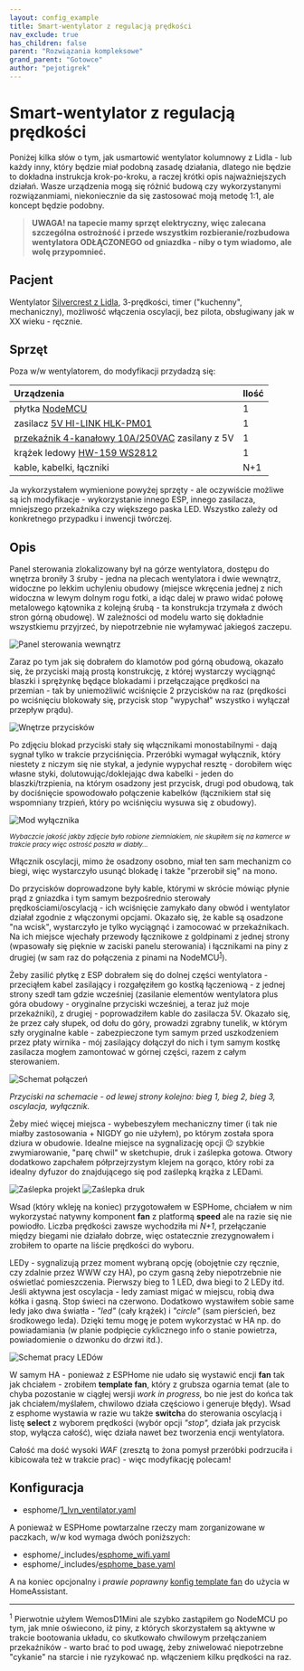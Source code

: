 ```yaml
---
layout: config_example
title: Smart-wentylator z regulacją prędkości
nav_exclude: true
has_children: false
parent: "Rozwiązania kompleksowe"
grand_parent: "Gotowce"
author: "pejotigrek"
---
```

# Smart-wentylator z regulacją prędkości

Poniżej kilka słów o tym, jak usmartowić wentylator kolumnowy z Lidla - lub każdy inny, który będzie miał podobną zasadę działania, dlatego nie będzie to dokładna instrukcja krok-po-kroku, a raczej krótki opis najważniejszych działań. Wasze urządzenia mogą się różnić budową czy wykorzystanymi rozwiązanmiami, niekoniecznie da się zastosować moją metodę 1:1, ale koncept będzie podobny.


> **UWAGA! na tapecie mamy sprzęt elektryczny, więc zalecana szczególna ostrożność i przede wszystkim rozbieranie/rozbudowa wentylatora ODŁĄCZONEGO od gniazdka - niby o tym wiadomo, ale wolę przypomnieć.**


## Pacjent
Wentylator [Silvercrest z Lidla](https://www.lidl.pl/p/silvercrest-wentylator-kolumnowy-3-poziomowy-z-timerem-50-w/p100351400), 3-prędkości, timer ("kuchenny", mechaniczny), możliwość włączenia oscylacji, bez pilota, obsługiwany jak w XX wieku - ręcznie.

## Sprzęt

Poza w/w wentylatorem, do modyfikacji przydadzą się:

| Urządzenia                                                                                                            | Ilość |
|:----------------------------------------------------------------------------------------------------------------------|:------|
| płytka [NodeMCU](https://botland.com.pl/moduly-wifi-esp8266/4450-modul-wifi-esp-12e-nodemcu-v2-4mb-5903351241328.html)   | 1     |
| zasilacz [5V HI-LINK HLK-PM01](https://botland.com.pl/zasilacze-montazowe/10929-zasilacz-hi-link-hlk-pm01-100v-240vac-5vdc-06a-5904422317102.html)                                  | 1     |
| [przekaźnik 4-kanałowy 10A/250VAC](https://botland.com.pl/przekazniki-przekazniki-arduino/2579-modul-przekaznikow-4-kanaly-z-optoizolacja-styki-10a-250vac-cewka-5v-5904422330996.html) zasilany z 5V | 1 |
| krążek ledowy [HW-159 WS2812](https://botland.com.pl/lancuchy-i-matryce-led/2945-neopixel-jewel-pierscien-led-rgb-7xws2812-5050-adafruit-2226-5904422373511.html) | 1 |
| kable, kabelki, łączniki | N+1 |

Ja wykorzystałem wymienione powyżej sprzęty - ale oczywiście możliwe są ich modyfikacje - wykorzystanie innego ESP, innego zasilacza, mniejszego przekaźnika czy większego paska LED. Wszystko zależy od konkretnego przypadku i inwencji twórczej.

## Opis
Panel sterowania zlokalizowany był na górze wentylatora, dostępu do wnętrza broniły 3 śruby - jedna na plecach wentylatora i dwie wewnątrz, widoczne po lekkim uchyleniu obudowy (miejsce wkręcenia jednej z nich widoczna w lewym dolnym rogu fotki, a idąc dalej w prawo widać połowę metalowego kątownika z kolejną śrubą - ta konstrukcja trzymała z dwóch stron górną obudowę). W zależności od modelu warto się dokładnie wszystkiemu przyjrzeć, by niepotrzebnie nie wyłamywać jakiegoś zaczepu.

![Panel sterowania wewnątrz](1_lvn_ventilator_01.jpg)

Zaraz po tym jak się dobrałem do klamotów pod górną obudową, okazało się, że przyciski mają prostą konstrukcję, z której wystarczy wyciągnąć blaszki i sprężynkę będące blokadami i przełączające prędkości na przemian - tak by uniemożliwić wciśnięcie 2 przycisków na raz (prędkości po wciśnięciu blokowały się, przycisk stop "wypychał" wszystko i wyłączał przepływ prądu).

![Wnętrze przycisków](1_lvn_ventilator_02.jpg)

Po zdjęciu blokad przyciski stały się włącznikami monostabilnymi - dają sygnał tylko w trakcie przyciśnięcia. Przeróbki wymagał wyłącznik, który niestety z niczym się nie stykał, a jedynie wypychał resztę - dorobiłem więc własne styki, dolutowując/doklejając dwa kabelki - jeden do blaszki/trzpienia, na którym osadzony jest przycisk, drugi pod obudową, tak by dociśnięcie spowodowało połączenie kabelków (łącznikiem stał się wspomniany trzpień, który po wciśnięciu wysuwa się z obudowy).

![Mod wyłącznika](1_lvn_ventilator_02a.jpg)

<sub>*Wybaczcie jakość jakby zdjęcie było robione ziemniakiem, nie skupiłem się na kamerce w trakcie pracy więc ostrość poszła w diabły...*</sub>


Włącznik oscylacji, mimo że osadzony osobno, miał ten sam mechanizm co biegi, więc wystarczyło usunąć blokadę i także "przerobił się" na mono.

Do przycisków doprowadzone były kable, którymi w skrócie mówiąc płynie prąd z gniazdka i tym samym bezpośrednio sterowały prędkościami/oscylacją - ich wciśnięcie zamykało dany obwód i wentylator działał zgodnie z włączonymi opcjami. Okazało się, że kable są osadzone "na wcisk", wystarczyło je tylko wyciągnąć i zamocować w przekaźnikach. Na ich miejsce wjechały przewody łącznikowe z goldpinami z jednej strony (wpasowały się pięknie w zaciski panelu sterowania) i łącznikami na piny z drugiej (w sam raz do połączenia z pinami na NodeMCU<sup>[1](#przypis1)</sup>).

Żeby zasilić płytkę z ESP dobrałem się do dolnej części wentylatora - przeciąłem kabel zasilający i rozgałęziłem go kostką łączeniową - z jednej strony szedł tam gdzie wcześniej (zasilanie elementów wentylatora plus góra obudowy - oryginalne przyciski wcześniej, a teraz już moje przekaźniki), z drugiej - poprowadziłem kable do zasilacza 5V. Okazało się, że przez cały słupek, od dołu do góry, prowadzi zgrabny tunelik, w którym szły oryginalne kable - zabezpieczone tym samym przed uszkodzeniem przez płaty wirnika - mój zasilający dołączył do nich i tym samym kostkę zasilacza mogłem zamontować w górnej części, razem z całym sterowaniem.

![Schemat połączeń](1_lvn_ventilator_03.jpg)

*Przyciski na schemacie - od lewej strony kolejno: bieg 1, bieg 2, bieg 3, oscylacja, wyłącznik.*


Żeby mieć więcej miejsca - wybebeszyłem mechaniczny timer (i tak nie miałby zastosowania + NIGDY go nie użyłem), po którym została spora dziura w obudowie. Idealne miejsce na sygnalizację opcji 😉 szybkie zwymiarowanie, "parę chwil" w sketchupie, druk i zaślepka gotowa. Otwory dodatkowo zapchałem półprzejrzystym klejem na gorąco, który robi za idealny dyfuzor do znajdującego się pod zaślepką krążka z LEDami.

![Zaślepka projekt](1_lvn_ventilator_04.jpg)
![Zaślepka druk](1_lvn_ventilator_05.jpg)

Wsad (który wkleję na koniec) przygotowałem w ESPHome, chciałem w nim wykorzystać natywny komponent **fan** z platformą **speed** ale na razie się nie powiodło. Liczba prędkości zawsze wychodziła mi *N+1*, przełączanie między biegami nie działało dobrze, więc ostatecznie zrezygnowałem i zrobiłem to oparte na liście prędkości do wyboru.

LEDy - sygnalizują przez moment wybraną opcję (obojętnie czy ręcznie, czy zdalnie przez WWW czy HA), po czym gasną żeby niepotrzebnie nie oświetlać pomieszczenia. Pierwszy bieg to 1 LED, dwa biegi to 2 LEDy itd. Jeśli aktywna jest oscylacja - ledy zamiast migać w miejscu, robią dwa kółka i gasną. Stop świeci na czerwono. Dodatkowo wystawiłem sobie same ledy jako dwa światła - *"led"* (cały krążek) i *"circle"* (sam pierścień, bez środkowego leda). Dzięki temu mogę je potem wykorzystać w HA np. do powiadamiania (w planie podpięcie cyklicznego info o stanie powietrza, powiadomienie o dzwonku do drzwi itd.).

![Schemat pracy LEDów](1_lvn_ventilator_06.jpg)

W samym HA - ponieważ z ESPHome nie udało się wystawić encji **fan** tak jak chciałem - zrobiłem **template fan**, który z grubsza ogarnia temat (ale to chyba pozostanie w ciągłej wersji *work in progress,* bo nie jest do końca tak jak chciałem/myślałem, chwilowo działa częściowo i generuje błędy). Wsad z esphome wystawia w razie wu także **switch**a do sterowania oscylacją i listę **select** z wyborem prędkości (wybór opcji *"stop",* działa jak przycisk stop, wyłącza całość), więc działa nawet bez tworzenia encji wentylatora.

Całość ma dość wysoki *WAF* (zresztą to żona pomysł przeróbki podrzuciła i kibicowała też w trakcie prac) - więc modyfikację polecam!

## Konfiguracja

* esphome/[1_lvn_ventilator.yaml](1_lvn_ventilator.yaml)

A ponieważ w ESPHome powtarzalne rzeczy mam zorganizowane w paczkach, w/w kod wymaga dwóch poniższych:

* esphome/\_includes/[esphome_wifi.yaml](esphome_wifi.yaml)
* esphome/\_includes/[esphome_base.yaml](esphome_base.yaml)

A na koniec opcjonalny i *prawie poprawny* [konfig template fan](template_fan.yaml) do użycia w HomeAssistant.

---

<a name="przypis1"></a><sup>1</sup>
Pierwotnie użyłem WemosD1Mini ale szybko zastąpiłem go NodeMCU po tym, jak mnie oświecono, iż piny, z których skorzystałem są aktywne w trakcie bootowania układu, co skutkowało chwilowym przełączaniem przekaźników - warto brać to pod uwagę, żeby zniwelować niepotrzebne "cykanie" na starcie i nie ryzykować np. włączeniem kilku prędkości na raz.
